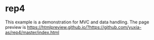 # rep4
This example is a demonstration for MVC and data handling.
The page preview is https://htmlpreview.github.io/?https://github.com/yuxia-as/rep4/master/index.html
